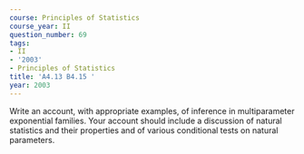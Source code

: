 ```yaml
---
course: Principles of Statistics
course_year: II
question_number: 69
tags:
- II
- '2003'
- Principles of Statistics
title: 'A4.13 B4.15 '
year: 2003
---
```



Write an account, with appropriate examples, of inference in multiparameter exponential families. Your account should include a discussion of natural statistics and their properties and of various conditional tests on natural parameters.
